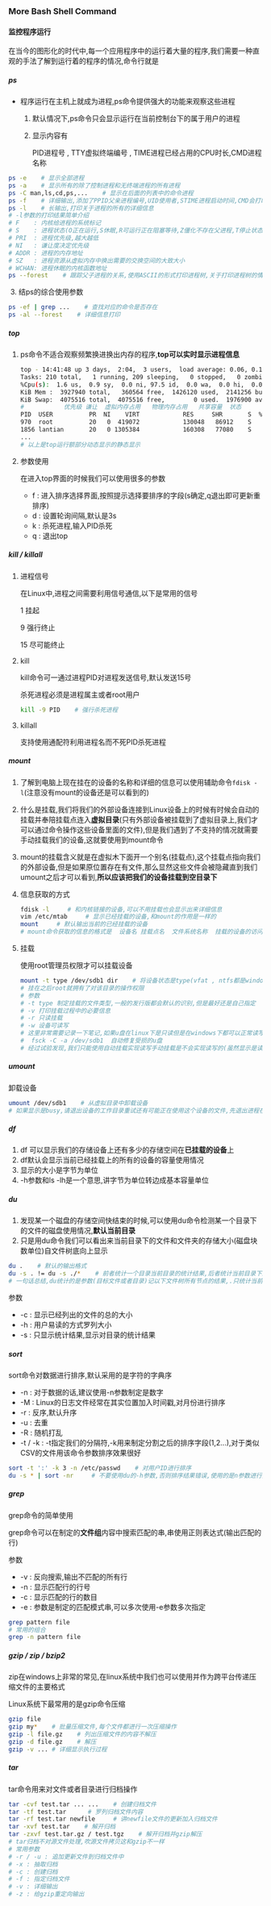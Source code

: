 ### More Bash Shell Command

#### 监控程序运行

在当今的图形化的时代中,每一个应用程序中的运行着大量的程序,我们需要一种直观的手法了解到运行着的程序的情况,命令行就是

##### ps

* 程序运行在主机上就成为进程,ps命令提供强大的功能来观察这些进程

  1. 默认情况下,ps命令只会显示运行在当前控制台下的属于用户的进程

  2. 显示内容有

     PID进程号 , TTY虚拟终端编号 , TIME进程已经占用的CPU时长,CMD进程名称

```bash
ps -e    # 显示全部进程
ps -a    # 显示所有的除了控制进程和无终端进程的所有进程
ps -C man,ls,cd,ps,...    # 显示在后面的列表中的命令进程
ps -f    # 详细输出,添加了PPID父亲进程编号,UID使用者,STIME进程启动时间,CMD会打印的更加详细,C进程的CPU利用率
ps -l    # 长输出,打印关于进程的所有的详细信息
# -l参数的打印结果简单介绍
# F    : 内核给进程的系统标记
# S    : 进程状态(O正在运行,S休眠,R可运行正在阻塞等待,Z僵化不存在父进程,T停止状态)
# PRI  : 进程优先级,越大越低
# NI   : 谦让度决定优先级
# ADDR : 进程的内存地址 
# SZ   : 进程资源从虚拟内存中换出需要的交换空间的大致大小
# WCHAN: 进程休眠的内核函数地址
ps --forest    # 跟踪父子进程的关系,使用ASCII的形式打印进程树,关于打印进程树的情况可以参考pstree命令的使用
```

​	   3. 结ps的综合使用参数

```bash
ps -ef | grep ...    # 查找对应的命令是否存在
ps -al --forest    # 详细信息打印
```

##### top

1. ps命令不适合观察频繁换进换出内存的程序,**top可以实时显示进程信息**

   ```bash
   top - 14:41:48 up 3 days,  2:04,  3 users,  load average: 0.06, 0.14, 0.16    # 登录用户数目,平均负载最近1,5,15分钟的平均负载,越大繁忙,2以上很繁忙
   Tasks: 210 total,   1 running, 209 sleeping,   0 stopped,   0 zombie    # 1个运行,209个休眠,0个停止和僵化进程(进程结束父进程无响应)
   %Cpu(s):  1.6 us,  0.9 sy,  0.0 ni, 97.5 id,  0.0 wa,  0.0 hi,  0.0 si,  0.0 st    # CPU的目前情况
   KiB Mem :  3927940 total,   360564 free,  1426120 used,  2141256 buff/cache    # 物理内存信息
   KiB Swap:  4075516 total,  4075516 free,        0 used.  1976900 avail Mem     # 交换空间
   #           优先级 谦让  虚拟内存占用   物理内存占用   共享容量  状态 
   PID  USER          PR  NI    VIRT            RES     SHR       S  %CPU %MEM   TIME+     COMMAND          
   970  root          20   0  419072            130048   86912    S   4.0  3.3   5:57.68   Xorg              
   1856 lantian       20   0 1305384            160308   77080    S   2.3  4.1   6:40.40   compiz
   ...
   # 以上是top运行额部分动态显示的静态显示
   ```

2. 参数使用

   在进入top界面的时候我们可以使用很多的参数

   * f : 进入排序选择界面,按照提示选择要排序的字段(s确定,q退出即可更新重排序)
   * d : 设置轮询间隔,默认是3s
   * k : 杀死进程,输入PID杀死
   * q : 退出top

##### kill / killall

1. 进程信号

   在Linux中,进程之间需要利用信号通信,以下是常用的信号

   1 挂起

   9 强行终止

   15 尽可能终止

2. kill

   kill命令可一通过进程PID对进程发送信号,默认发送15号

   杀死进程必须是进程属主或者root用户

   ```bash
   kill -9 PID    # 强行杀死进程 
   ```

3. killall

   支持使用通配符利用进程名而不死PID杀死进程

##### mount

1. 了解到电脑上现在挂在的设备的名称和详细的信息可以使用辅助命令`fdisk -l`(注意没有mount的设备还是可以看到的)

2. 什么是挂载,我们将我们的外部设备连接到Linux设备上的时候有时候会自动的挂载并奉陪挂载点连入**虚拟目录**(只有外部设备被挂载到了虚拟目录上,我们才可以通过命令操作这些设备里面的文件),但是我们遇到了不支持的情况就需要手动挂载我们的设备,这就要使用到mount命令

3. mount的挂载含义就是在虚拟木下面开一个别名(挂载点),这个挂载点指向我们的外部设备,但是如果原位置存在有文件,那么显然这些文件会被隐藏直到我们umount之后才可以看到,**所以应该把我们的设备挂载到空目录下**

4. 信息获取的方式

   ```bash
   fdisk -l     # 和内核链接的设备,可以不用挂载也会显示出来详细信息
   vim /etc/mtab     # 显示已经挂载的设备,和mount的作用是一样的
   mount     # 默认输出当前的已经挂载的设备
   # mount命令获取的信息的格式是  设备名 挂载点名  文件系统名称  挂载的设备的访问状态
   ```

5. 挂载

   使用root管理员权限才可以挂载设备

   ```bash
   mount -t type /dev/sdb1 dir    # 将设备状态是type(vfat , ntfs都是windows下被格式化的u盘)设备/dev/sdb1挂载到空目录dir下
   # 挂在之后root就拥有了对该目录的操作权限
   # 参数
   # -t type 制定挂载的文件类型,一般的发行版都会默认的识别,但是最好还是自己指定
   # -v 打印挂载过程中的必要信息
   # -r 只读挂载
   # -w 设备可读写
   # 这里非常需要记录一下笔记,如果u盘在linux下是只读但是在windows下都可以正常读写,并且linux下的mount方式是rw可以考虑使用命令
   #  fsck -C -a /dev/sdb1  自动修复受损的u盘
   # 经过试验发现,我们只能使用自动挂载实现读写手动挂载是不会实现读写的(虽然显示是读写)
   ```

##### umount

卸载设备

```bash
umount /dev/sdb1    # 从虚拟目录中卸载设备
# 如果显示是busy,请退出设备的工作目录重试还有可能正在使用这个设备的文件,先退出进程在重试,如果显示不允许执行请使用sudo
```

##### df

1. df 可以显示我们的存储设备上还有多少的存储空间在**已挂载的设备**上
2. df默认会显示当前已经挂载上的所有的设备的容量使用情况
3. 显示的大小是字节为单位
4. -h参数和ls -lh是一个意思,讲字节为单位转边成基本容量单位

##### du

1. 发现某一个磁盘的存储空间快结束的时候,可以使用du命令检测某一个目录下的文件的磁盘使用情况,**默认当前目录**
2. 只是用du命令我们可以看出来当前目录下的文件和文件夹的存储大小(磁盘块数单位)自文件树底向上显示

```bash
du .    # 默认的输出格式
du -s . != du -s ./*    # 前者统计一个目录当前目录的统计结果,后者统计当前目录下的所有文件的结果
# 一句话总结,du统计的是参数(目标文件或者目录)记以下文件树所有节点的结果,.只统计当前目录,./* || * 统计当前目录下的所有文件及其以下文件数的所有节点
```

参数

* -c : 显示已经列出的文件的总的大小
* -h : 用户易读的方式罗列大小
* -s : 只显示统计结果,显示对目录的统计结果

##### sort

sort命令对数据进行排序,默认采用的是字符的字典序

* -n : 对于数据的话,建议使用-n参数制定是数字
* -M : Linux的日志文件经常在其实位置加入时间戳,对月份进行排序
* -r : 反序,默认升序
* -u : 去重
* -R : 随机打乱
* -t / -k : -t指定我们的分隔符,-k用来制定分割之后的排序字段(1,2...),对于类似CSV的文件用该命令参数排序效果很好

```bash
sort -t ':' -k 3 -n /etc/passwd    # 对用户ID进行排序
du -s * | sort -nr     # 不要使用du的-h参数,否则排序结果错误,使用的是n参数进行排序
```

##### grep

grep命令的简单使用

grep命令可以在制定的**文件组**内容中搜索匹配的串,串使用正则表达式(输出匹配的行)

参数

* -v : 反向搜索,输出不匹配的所有行
* -n : 显示匹配行的行号
* -c : 显示匹配的行的数目
* -e : 参数是制定的匹配模式串,可以多次使用-e参数多次指定

````bash
grep pattern file
# 常用的组合
grep -n pattern file
````

##### gzip / zip /  bzip2

zip在windows上非常的常见,在linux系统中我们也可以使用并作为跨平台传递压缩文件的主要格式

Linux系统下最常用的是gzip命令压缩

```bash
gzip file
gzip my*    # 批量压缩文件,每个文件都进行一次压缩操作
gzip -l file.gz    # 列出压缩文件的内容不解压
gzip -d file.gz    # 解压
gzip -v ... # 详细显示执行过程
```

##### tar

tar命令用来对文件或者目录进行归档操作

```bash
tar -cvf test.tar ... ...    # 创建归档文件
tar -tf test.tar      # 罗列归档文件内容
tar -rf test.tar newfile     # 讲newfile文件的更新加入归档文件
tar -xvf test.tar    # 解开归档
tar -zxvf test.tar.gz / test.tgz    # 解开归档并gzip解压
# tar归档不对源文件处理,吹源文件拷贝这和gzip不一样
# 常用参数
# -r / -u : 追加更新文件到归档文件中 
# -x : 抽取归档
# -c : 创建归档
# -f : 指定归档文件
# -v : 详细输出
# -z : 给gzip重定向输出
```



